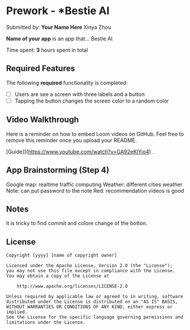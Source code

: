 # Prework - *Bestie AI

Submitted by: **Your Name Here**  Xinya Zhou

**Name of your app** is an app that... Bestie AI

Time spent: **3** hours spent in total 

## Required Features

The following **required** functionality is completed:

- [ ] Users are see a screen with three labels and a button
- [ ] Tapping the button changes the screen color to a random color
 
## Video Walkthrough

Here is a reminder on how to embed Loom videos on GitHub. Feel free to remove this reminder once you upload your README. 

[Guide]](https://www.youtube.com/watch?v=GA92eKlYio4) .

## App Brainstorming (Step 4)
Google map: realtime traffic computing
Weather: different cities weather
Note: can put password to the note
Red: recommendation videos is good


## Notes

it is tricky to find commit and colore change of the botton.

## License

    Copyright [yyyy] [name of copyright owner]

    Licensed under the Apache License, Version 2.0 (the "License");
    you may not use this file except in compliance with the License.
    You may obtain a copy of the License at

        http://www.apache.org/licenses/LICENSE-2.0

    Unless required by applicable law or agreed to in writing, software
    distributed under the License is distributed on an "AS IS" BASIS,
    WITHOUT WARRANTIES OR CONDITIONS OF ANY KIND, either express or implied.
    See the License for the specific language governing permissions and
    limitations under the License.
